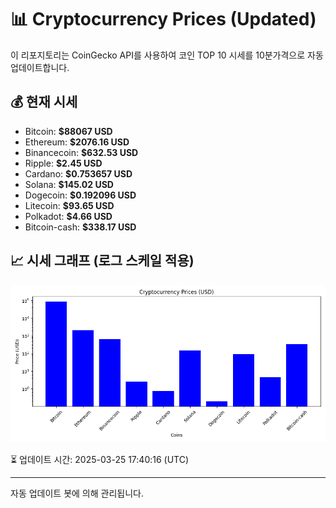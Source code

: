 
# 📊 Cryptocurrency Prices (Updated)

이 리포지토리는 CoinGecko API를 사용하여 코인 TOP 10 시세를 10분가격으로 자동 업데이트합니다.

## 💰 현재 시세
- Bitcoin: **$88067 USD**
- Ethereum: **$2076.16 USD**
- Binancecoin: **$632.53 USD**
- Ripple: **$2.45 USD**
- Cardano: **$0.753657 USD**
- Solana: **$145.02 USD**
- Dogecoin: **$0.192096 USD**
- Litecoin: **$93.65 USD**
- Polkadot: **$4.66 USD**
- Bitcoin-cash: **$338.17 USD**

## 📈 시세 그래프 (로그 스케일 적용)
![Crypto Prices](crypto_prices.png)

⏳ 업데이트 시간: 2025-03-25 17:40:16 (UTC)

---
자동 업데이트 봇에 의해 관리됩니다.
